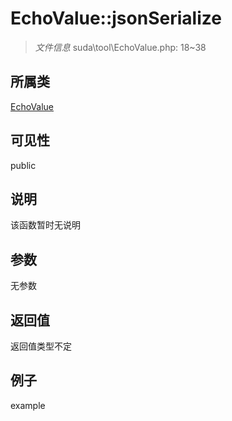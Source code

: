 # EchoValue::jsonSerialize

> *文件信息* suda\tool\EchoValue.php: 18~38
## 所属类 

[EchoValue](../EchoValue.md)

## 可见性

  public  
## 说明

该函数暂时无说明

## 参数

无参数

## 返回值
返回值类型不定

## 例子

example